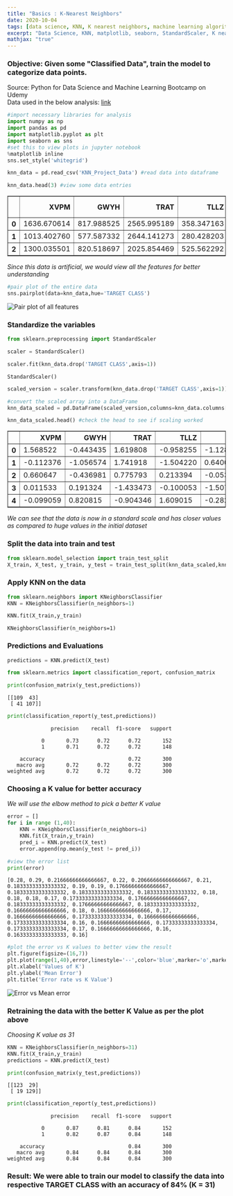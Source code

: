 ```yaml
---
title: "Basics : K-Nearest Neighbors"
date: 2020-10-04
tags: [data science, KNN, K nearest neighbors, machine learning algorithms]
excerpt: "Data Science, KNN, matplotlib, seaborn, StandardScaler, K nearest neighbors"
mathjax: "true"
---
```


### Objective: Given some "Classified Data", train the model to categorize data points.
Source: Python for Data Science and Machine Learning Bootcamp on Udemy  
Data used in the below analysis: [link](https://github.com/Vanya-16/DataSets/blob/master/KNN_Project_Data)

```python
#import necessary libraries for analysis
import numpy as np
import pandas as pd
import matplotlib.pyplot as plt
import seaborn as sns
#set this to view plots in jupyter notebook
%matplotlib inline
sns.set_style('whitegrid')
```


```python
knn_data = pd.read_csv('KNN_Project_Data') #read data into dataframe
```


```python
knn_data.head(3) #view some data entries
```




<div>
<style scoped>
    .dataframe tbody tr th:only-of-type {
        vertical-align: middle;
    }

    .dataframe tbody tr th {
        vertical-align: top;
    }

    .dataframe thead th {
        text-align: right;
    }
</style>
<table border="1" class="dataframe">
  <thead>
    <tr style="text-align: right;">
      <th></th>
      <th>XVPM</th>
      <th>GWYH</th>
      <th>TRAT</th>
      <th>TLLZ</th>
      <th>IGGA</th>
      <th>HYKR</th>
      <th>EDFS</th>
      <th>GUUB</th>
      <th>MGJM</th>
      <th>JHZC</th>
      <th>TARGET CLASS</th>
    </tr>
  </thead>
  <tbody>
    <tr>
      <th>0</th>
      <td>1636.670614</td>
      <td>817.988525</td>
      <td>2565.995189</td>
      <td>358.347163</td>
      <td>550.417491</td>
      <td>1618.870897</td>
      <td>2147.641254</td>
      <td>330.727893</td>
      <td>1494.878631</td>
      <td>845.136088</td>
      <td>0</td>
    </tr>
    <tr>
      <th>1</th>
      <td>1013.402760</td>
      <td>577.587332</td>
      <td>2644.141273</td>
      <td>280.428203</td>
      <td>1161.873391</td>
      <td>2084.107872</td>
      <td>853.404981</td>
      <td>447.157619</td>
      <td>1193.032521</td>
      <td>861.081809</td>
      <td>1</td>
    </tr>
    <tr>
      <th>2</th>
      <td>1300.035501</td>
      <td>820.518697</td>
      <td>2025.854469</td>
      <td>525.562292</td>
      <td>922.206261</td>
      <td>2552.355407</td>
      <td>818.676686</td>
      <td>845.491492</td>
      <td>1968.367513</td>
      <td>1647.186291</td>
      <td>1</td>
    </tr>
  </tbody>
</table>
</div>



*Since this data is artificial, we would view all the features for better understanding*


```python
#pair plot of the entire data
sns.pairplot(data=knn_data,hue='TARGET CLASS')
```

<img src="{{ site.url }}{{ site.baseurl }}/images/KNN/pairplot_knn.png" alt="Pair plot of all features">


### Standardize the variables


```python
from sklearn.preprocessing import StandardScaler
```


```python
scaler = StandardScaler()
```


```python
scaler.fit(knn_data.drop('TARGET CLASS',axis=1))
```




    StandardScaler()




```python
scaled_version = scaler.transform(knn_data.drop('TARGET CLASS',axis=1)) #scaled the features
```


```python
#convert the scaled array into a DataFrame
knn_data_scaled = pd.DataFrame(scaled_version,columns=knn_data.columns[:-1])
```


```python
knn_data_scaled.head() #check the head to see if scaling worked
```




<div>
<style scoped>
    .dataframe tbody tr th:only-of-type {
        vertical-align: middle;
    }

    .dataframe tbody tr th {
        vertical-align: top;
    }

    .dataframe thead th {
        text-align: right;
    }
</style>
<table border="1" class="dataframe">
  <thead>
    <tr style="text-align: right;">
      <th></th>
      <th>XVPM</th>
      <th>GWYH</th>
      <th>TRAT</th>
      <th>TLLZ</th>
      <th>IGGA</th>
      <th>HYKR</th>
      <th>EDFS</th>
      <th>GUUB</th>
      <th>MGJM</th>
      <th>JHZC</th>
    </tr>
  </thead>
  <tbody>
    <tr>
      <th>0</th>
      <td>1.568522</td>
      <td>-0.443435</td>
      <td>1.619808</td>
      <td>-0.958255</td>
      <td>-1.128481</td>
      <td>0.138336</td>
      <td>0.980493</td>
      <td>-0.932794</td>
      <td>1.008313</td>
      <td>-1.069627</td>
    </tr>
    <tr>
      <th>1</th>
      <td>-0.112376</td>
      <td>-1.056574</td>
      <td>1.741918</td>
      <td>-1.504220</td>
      <td>0.640009</td>
      <td>1.081552</td>
      <td>-1.182663</td>
      <td>-0.461864</td>
      <td>0.258321</td>
      <td>-1.041546</td>
    </tr>
    <tr>
      <th>2</th>
      <td>0.660647</td>
      <td>-0.436981</td>
      <td>0.775793</td>
      <td>0.213394</td>
      <td>-0.053171</td>
      <td>2.030872</td>
      <td>-1.240707</td>
      <td>1.149298</td>
      <td>2.184784</td>
      <td>0.342811</td>
    </tr>
    <tr>
      <th>3</th>
      <td>0.011533</td>
      <td>0.191324</td>
      <td>-1.433473</td>
      <td>-0.100053</td>
      <td>-1.507223</td>
      <td>-1.753632</td>
      <td>-1.183561</td>
      <td>-0.888557</td>
      <td>0.162310</td>
      <td>-0.002793</td>
    </tr>
    <tr>
      <th>4</th>
      <td>-0.099059</td>
      <td>0.820815</td>
      <td>-0.904346</td>
      <td>1.609015</td>
      <td>-0.282065</td>
      <td>-0.365099</td>
      <td>-1.095644</td>
      <td>0.391419</td>
      <td>-1.365603</td>
      <td>0.787762</td>
    </tr>
  </tbody>
</table>
</div>



_We can see that the data is now in a standard scale and has closer values as compared to huge values in the initial dataset_

### Split the data into train and test


```python
from sklearn.model_selection import train_test_split
X_train, X_test, y_train, y_test = train_test_split(knn_data_scaled,knn_data['TARGET CLASS'],test_size=0.3,random_state=101)
```

### Apply KNN on the data


```python
from sklearn.neighbors import KNeighborsClassifier
KNN = KNeighborsClassifier(n_neighbors=1)
```


```python
KNN.fit(X_train,y_train)
```




    KNeighborsClassifier(n_neighbors=1)



### Predictions and Evaluations


```python
predictions = KNN.predict(X_test)
```


```python
from sklearn.metrics import classification_report, confusion_matrix
```


```python
print(confusion_matrix(y_test,predictions))
```

    [[109  43]
     [ 41 107]]



```python
print(classification_report(y_test,predictions))
```

                  precision    recall  f1-score   support

               0       0.73      0.72      0.72       152
               1       0.71      0.72      0.72       148

        accuracy                           0.72       300
       macro avg       0.72      0.72      0.72       300
    weighted avg       0.72      0.72      0.72       300



### Choosing a K value for better accuracy

_We will use the elbow method to pick a better K value_


```python
error = []
for i in range (1,40):
    KNN = KNeighborsClassifier(n_neighbors=i)
    KNN.fit(X_train,y_train)
    pred_i = KNN.predict(X_test)
    error.append(np.mean(y_test != pred_i))
```


```python
#view the error list
print(error)
```

    [0.28, 0.29, 0.21666666666666667, 0.22, 0.20666666666666667, 0.21, 0.18333333333333332, 0.19, 0.19, 0.17666666666666667, 0.18333333333333332, 0.18333333333333332, 0.18333333333333332, 0.18, 0.18, 0.18, 0.17, 0.17333333333333334, 0.17666666666666667, 0.18333333333333332, 0.17666666666666667, 0.18333333333333332, 0.16666666666666666, 0.18, 0.16666666666666666, 0.17, 0.16666666666666666, 0.17333333333333334, 0.16666666666666666, 0.17333333333333334, 0.16, 0.16666666666666666, 0.17333333333333334, 0.17333333333333334, 0.17, 0.16666666666666666, 0.16, 0.16333333333333333, 0.16]



```python
#plot the error vs K values to better view the result
plt.figure(figsize=(16,7))
plt.plot(range(1,40),error,linestyle='--',color='blue',marker='o',markerfacecolor='red',markersize=10)
plt.xlabel('Values of K')
plt.ylabel('Mean Error')
plt.title('Error rate vs K Value')
```




<img src="{{ site.url }}{{ site.baseurl }}/images/KNN/errorvsK_Knn.png" alt="Error vs Mean error">


### Retraining the data with the better K Value as per the plot above

_Choosing K value as 31_


```python
KNN = KNeighborsClassifier(n_neighbors=31)
KNN.fit(X_train,y_train)
predictions = KNN.predict(X_test)
```


```python
print(confusion_matrix(y_test,predictions))
```

    [[123  29]
     [ 19 129]]



```python
print(classification_report(y_test,predictions))
```

                  precision    recall  f1-score   support

               0       0.87      0.81      0.84       152
               1       0.82      0.87      0.84       148

        accuracy                           0.84       300
       macro avg       0.84      0.84      0.84       300
    weighted avg       0.84      0.84      0.84       300



### Result: We were able to train our model to classify the data into respective TARGET CLASS with an accuracy of 84% (K = 31)
